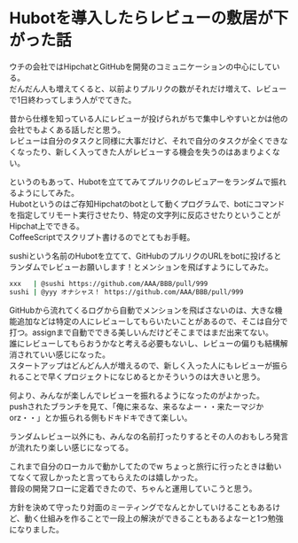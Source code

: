 # Hubotを導入したらレビューの敷居が下がった話

ウチの会社ではHipchatとGitHubを開発のコミュニケーションの中心にしている。  
だんだん人も増えてくると、以前よりプルリクの数がそれだけ増えて、レビューで1日終わってしまう人がでてきた。

昔から仕様を知っている人にレビューが投げられがちで集中しやすいとかは他の会社でもよくある話しだと思う。  
レビューは自分のタスクと同様に大事だけど、それで自分のタスクが全くできなくなったり、新しく入ってきた人がレビューする機会を失うのはあまりよくない。

というのもあって、Hubotを立ててみてプルリクのレビュアーをランダムで振れるようにしてみた。  
Hubotというのはご存知Hipchatのbotとして動くプログラムで、botにコマンドを指定してリモート実行させたり、特定の文字列に反応させたりということがHipchat上でできる。  
CoffeeScriptでスクリプト書けるのでとてもお手軽。

sushiという名前のHubotを立てて、GitHubのプルリクのURLをbotに投げるとランダムでレビューお願いします！とメンションを飛ばすようにしてみた。

```sh
xxx   | @sushi https://github.com/AAA/BBB/pull/999
sushi | @yyy オナシャス！ https://github.com/AAA/BBB/pull/999
```

GitHubから流れてくるログから自動でメンションを飛ばさないのは、大きな機能追加などは特定の人にレビューしてもらいたいことがあるので、そこは自分で打つ。assignまで自動でできる美しいんだけどそこまではまだ出来てない。  
誰にレビューしてもらおうかなと考える必要もないし、レビューの偏りも結構解消されていい感じになった。  
スタートアップはどんどん人が増えるので、新しく入った人にもレビューが振られることで早くプロジェクトになじめるとかそういうのは大きいと思う。

何より、みんなが楽しんでレビューを振れるようになったのがよかった。  
pushされたブランチを見て、「俺に来るな、来るなよー・・来たーマジかorz・・」とか振られる側もドキドキできて楽しい。

ランダムレビュー以外にも、みんなの名前打ったりするとその人のおもしろ発言が流れたり楽しい感じになってる。

これまで自分のローカルで動かしてたのでw ちょっと旅行に行ったときは動いてなくて寂しかったと言ってもらえたのは嬉しかった。  
普段の開発フローに定着できたので、ちゃんと運用していこうと思う。

方針を決めて守ったり対面のミーティングでなんとかしていけることもあるけど、動く仕組みを作ることで一段上の解決ができることもあるよなーと1つ勉強になりました。

